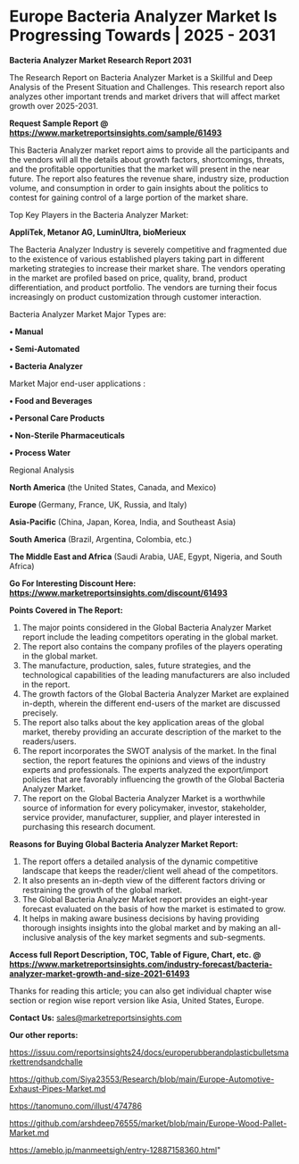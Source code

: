 # Europe Bacteria Analyzer Market Is Progressing Towards | 2025 - 2031

<strong>Bacteria Analyzer Market Research Report 2031</strong>

The Research Report on Bacteria Analyzer Market is a Skillful and Deep Analysis of the Present Situation and Challenges. This research report also analyzes other important trends and market drivers that will affect market growth over 2025-2031.

<strong>Request Sample Report @ <a href=https://www.marketreportsinsights.com/sample/61493>https://www.marketreportsinsights.com/sample/61493</a></strong>

This Bacteria Analyzer market report aims to provide all the participants and the vendors will all the details about growth factors, shortcomings, threats, and the profitable opportunities that the market will present in the near future. The report also features the revenue share, industry size, production volume, and consumption in order to gain insights about the politics to contest for gaining control of a large portion of the market share.

Top Key Players in the Bacteria Analyzer Market:

<strong>AppliTek, Metanor AG, LuminUltra, bioMerieux</strong>

The Bacteria Analyzer Industry is severely competitive and fragmented due to the existence of various established players taking part in different marketing strategies to increase their market share. The vendors operating in the market are profiled based on price, quality, brand, product differentiation, and product portfolio. The vendors are turning their focus increasingly on product customization through customer interaction.

Bacteria Analyzer Market Major Types are:

<strong>• Manual

• Semi-Automated

• Bacteria Analyzer</strong>

Market Major end-user applications :

<strong>• Food and Beverages

• Personal Care Products

• Non-Sterile Pharmaceuticals

• Process Water</strong>

Regional Analysis

</u><strong><b>North America</b></strong> (the United States, Canada, and Mexico)

<strong><b>Europe </b></strong>(Germany, France, UK, Russia, and Italy)

<strong><b>Asia-Pacific</b></strong> (China, Japan, Korea, India, and Southeast Asia)

<strong><b>South America</b></strong> (Brazil, Argentina, Colombia, etc.)

<strong><b>The Middle East and Africa</b></strong> (Saudi Arabia, UAE, Egypt, Nigeria, and South Africa)

<strong>Go For Interesting Discount Here: <a href=https://www.marketreportsinsights.com/discount/61493>https://www.marketreportsinsights.com/discount/61493</a></strong>

<strong>Points Covered in The Report:</strong>
<ol>
  <li>The major points considered in the Global Bacteria Analyzer Market report include the leading competitors operating in the global market.</li>
  <li>The report also contains the company profiles of the players operating in the global market.</li>
  <li>The manufacture, production, sales, future strategies, and the technological capabilities of the leading manufacturers are also included in the report.</li>
  <li>The growth factors of the Global Bacteria Analyzer Market are explained in-depth, wherein the different end-users of the market are discussed precisely.</li>
  <li>The report also talks about the key application areas of the global market, thereby providing an accurate description of the market to the readers/users.</li>
  <li>The report incorporates the SWOT analysis of the market. In the final section, the report features the opinions and views of the industry experts and professionals. The experts analyzed the export/import policies that are favorably influencing the growth of the Global Bacteria Analyzer Market.</li>
  <li>The report on the Global Bacteria Analyzer Market is a worthwhile source of information for every policymaker, investor, stakeholder, service provider, manufacturer, supplier, and player interested in purchasing this research document.</li>
</ol>
<strong>Reasons for Buying Global Bacteria Analyzer Market Report:</strong>

<ol>
  <li>The report offers a detailed analysis of the dynamic competitive landscape that keeps the reader/client well ahead of the competitors.</li>
  <li>It also presents an in-depth view of the different factors driving or restraining the growth of the global market.</li>
  <li>The Global Bacteria Analyzer Market report provides an eight-year forecast evaluated on the basis of how the market is estimated to grow.</li>
  <li>It helps in making aware business decisions by having providing thorough insights insights into the global market and by making an all-inclusive analysis of the key market segments and sub-segments.</li>
</ol>
<strong>Access full Report Description, TOC, Table of Figure, Chart, etc. @ <a href=https://www.marketreportsinsights.com/industry-forecast/bacteria-analyzer-market-growth-and-size-2021-61493>https://www.marketreportsinsights.com/industry-forecast/bacteria-analyzer-market-growth-and-size-2021-61493</a></strong>


Thanks for reading this article; you can also get individual chapter wise section or region wise report version like Asia, United States, Europe.

<strong>Contact Us:</strong>
sales@marketreportsinsights.com

<strong>Our other reports:</strong>

<a href=https://issuu.com/reportsinsights24/docs/europerubberandplasticbulletsmarkettrendsandchalle>https://issuu.com/reportsinsights24/docs/europerubberandplasticbulletsmarkettrendsandchalle</a>

<a href=https://github.com/Siya23553/Research/blob/main/Europe-Automotive-Exhaust-Pipes-Market.md>https://github.com/Siya23553/Research/blob/main/Europe-Automotive-Exhaust-Pipes-Market.md</a>

<a href=https://tanomuno.com/illust/474786>https://tanomuno.com/illust/474786</a>

<a href=https://github.com/arshdeep76555/market/blob/main/Europe-Wood-Pallet-Market.md>https://github.com/arshdeep76555/market/blob/main/Europe-Wood-Pallet-Market.md</a>

<a href=https://ameblo.jp/manmeetsigh/entry-12887158360.html>https://ameblo.jp/manmeetsigh/entry-12887158360.html</a>"
